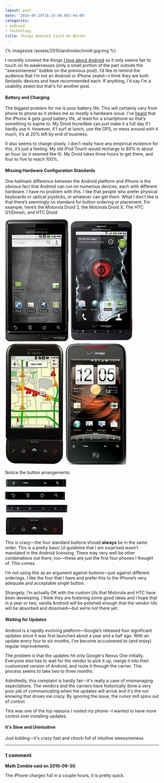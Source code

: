 ```yaml
---
layout: post
date: '2010-09-29T16:16:00.001-04:00'
categories:
- android
- technology
title: Things Android Could Do Better
---
```


{% imagesize /assets/2010/androidschmidt.jpg:img %}

I recently covered the things [I love about Android](../../2010/09/things-i-love-about-android.html) so it only seems fair to touch on its weaknesses (only a small portion of the part outside the "awesomeness" bubble on the previous post). I’d like to remind the audience that I’m not an Android or iPhone zealot—I think they are both fantastic devices and have recommended each. If anything, I'd say I'm a usability zealot but that's for another post.

#### Battery and Charging

The biggest problem for me is poor battery life. This will certainly vary from phone to phone as it strikes me as mostly a hardware issue. I’ve [heard](http://www.macworld.com/article/152460/2010/07/iphone4_battery.html) that the iPhone 4 gets good battery life, at least for a smartphone so that’s something to aspire to. My Droid Incredible can *just* make it a full day if I hardly use it. However, if I surf at lunch, use the GPS, or mess around with it much, it’s at 20% left by end of business.

It also seems to charge slowly. I don’t really have any empirical evidence for this, it’s just a feeling. My old iPod Touch would recharge to 80% in about an hour (or it seemed like it). My Droid takes three hours to get there, and four to five to reach 100%.

#### Missing Hardware Configuration Standards

One hallmark difference between the Android platform and iPhone is the obvious fact that Android can run on numerous devices, each with different hardware. I have no problem with this. I like that people who prefer physical keyboards or optical joysticks, or whatever can get them. What I don’t like is that there’s seemingly no standard for button ordering or placement. For example, here’s the Motorola Droid 2, the Motorola Droid X, The HTC G1/Dream, and HTC Droid:  

![](/assets/2010/better-droid-2.jpg) 
![](/assets/2010/better-droid-3.jpg) 
![](/assets/2010/better-droid-4.jpg) 
![](/assets/2010/better-droid-1.jpg) 

Notice the button arrangements:

![](/assets/2010/droid-buttons-1.jpg) 

![](/assets/2010/droid-buttons-2.jpg) 

![](/assets/2010/droid-buttons-3.jpg) 

![](/assets/2010/droid-buttons-4.jpg) 

This is crazy—the four standard buttons should **always** be in the same order. This is a pretty basic UI guideline that I am surprised wasn’t mandated in the Android licensing. There may very well be other combinations out there, too—these are just the first four phones I thought of. This comes 

I’m not using this as an argument against buttons—just against different orderings. I like the four that I have and prefer this to the iPhone’s very adequate and acceptable single button. 

Strangely, I’m actually OK with the custom UIs that Motorola and HTC have been developing. I think they are fostering some good ideas and I hope that in a year or two, vanilla Android will be polished enough that the vendor UIs will be absorbed and dissolved—but we’re not there yet.

#### Waiting for Updates

Android is a rapidly evolving platform—Google’s released four significant updates since it was first launched about a year and a half ago. With an update every four to six months, I’ve become accustomed to (and enjoy) regular improvements.

The problem is that the updates hit only Google's Nexus One initially. Everyone else has to wait for the vendor to pick it up, merge it into their customized version of Android, and route it through the carrier. This process seems to take two to three months. 

Admittedly, this complaint is hardly fair--it's really a case of mismanaging expectations. The vendors and the carriers have historically done a very poor job of communicating when the updates will arrive and it's the not knowing that drives me crazy. By ignoring the issue, the rumor mill spins out of control.

This was one of the top reasons I rooted my phone--I wanted to have more control over installing updates.

#### It's Slow and Unintuitive

Just kidding--it's crazy fast and chock-full of intuitive awesomeness.

---

### 1 comment

**Math Zombie said on 2010-09-30**

The iPhone charges full in a couple hours, it is pretty quick.

